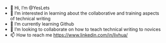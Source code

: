 - 👋 Hi, I’m @YesLets
- 👀 I’m interested in learning about the collaborative and training aspects of technical writing
- 🌱 I’m currently learning Github
- 💞️ I’m looking to collaborate on how to teach technical writing to novices
- 📫 How to reach me https://www.linkedin.com/in/livhua/

<!---
YesLets/YesLets is a ✨ special ✨ repository because its `README.md` (this file) appears on your GitHub profile.
You can click the Preview link to take a look at your changes.
--->
